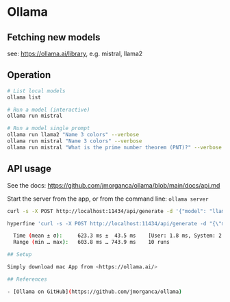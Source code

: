 # Ollama

## Fetching new models

see: <https://ollama.ai/library>, e.g. mistral, llama2

## Operation

```bash
# List local models
ollama list

# Run a model (interactive)
ollama run mistral

# Run a model single prompt
ollama run llama2 "Name 3 colors" --verbose
ollama run mistral "Name 3 colors" --verbose
ollama run mistral "What is the prime number theorem (PNT)?" --verbose
```

## API usage

See the docs: <https://github.com/jmorganca/ollama/blob/main/docs/api.md>

Start the server from the app, or from the command line: `ollama server`

```bash
curl -s -X POST http://localhost:11434/api/generate -d '{"model": "llama2","prompt":"Name three colors","stream":false}' |jq -r .response

hyperfine 'curl -s -X POST http://localhost:11434/api/generate -d "{\"model\": \"llama2\",\"prompt\":\"Name three colors\",\"stream\":false}"'

  Time (mean ± σ):     623.3 ms ±  43.5 ms    [User: 1.8 ms, System: 2.4 ms]
  Range (min … max):   603.8 ms … 743.9 ms    10 runs

## Setup

Simply download mac App from <https://ollama.ai/>

## References

- [Ollama on GitHub](https://github.com/jmorganca/ollama)
```
